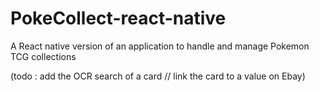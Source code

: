 # PokeCollect-react-native

A React native version of an application to handle and manage Pokemon TCG collections

(todo : add the OCR search of a card // link the card to a value on Ebay)